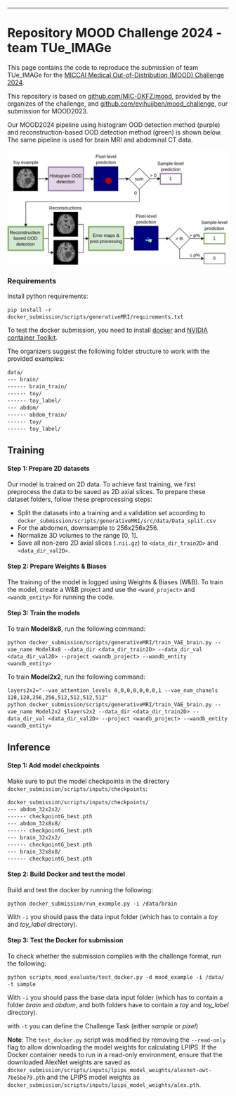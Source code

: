 ---

# Repository MOOD Challenge 2024 - team TUe_IMAGe 

This page contains the code to reproduce the submission of team TUe_IMAGe for the [MICCAI Medical Out-of-Distribution (MOOD) Challenge 2024](https://www.synapse.org/Synapse:syn21343101/wiki/599515).

This repository is based on [github.com/MIC-DKFZ/mood](https://github.com/MIC-DKFZ/mood), provided by the organizes of the challenge, and [github.com/evihuijben/mood_challenge](https://github.com/evihuijben/mood_challenge), our submission for MOOD2023.

Our MOOD2024 pipeline using histogram OOD detection method (purple) and reconstruction-based OOD detection method (green) is shown below. The same pipeline is used for brain MRI and abdominal CT data.

![MOOD2024 pipeline](pipeline_MOOD_challenge_2024.png)



### Requirements


Install python requirements:

```
pip install -r docker_submission/scripts/generativeMRI/requirements.txt
```

To test the docker submission, you need to install [docker](https://www.docker.com/get-started) and [NVIDIA container Toolkit](https://github.com/NVIDIA/nvidia-docker).


The organizers suggest the following folder structure to work with the provided examples:

```
data/
--- brain/
------ brain_train/
------ toy/
------ toy_label/
--- abdom/
------ abdom_train/
------ toy/
------ toy_label/
```



## Training

#### Step 1: Prepare 2D datasets
Our model is trained on 2D data. To achieve fast training, we first preprocess the data to be saved as 2D axial slices. To prepare these dataset folders, follow these preprocessing steps:
* Split the datasets into a training and a validation set acoording to `docker_submission/scripts/generativeMRI/src/data/Data_split.csv`
* For the abdomen, downsample to 256x256x256.
* Normalize 3D volumes to the range [0, 1].
* Save all non-zero 2D axial slices (`.nii.gz`) to `<data_dir_train2D>` and `<data_dir_val2D>`.


#### Step 2: Prepare Weights & Biases
The training of the model is logged using Weights & Biases (W&B). To train the model, create a W&B project and use the `<wand_project>` and `<wandb_entity>` for running the code.


#### Step 3: Train the models
To train **Model8x8**, run the following command:

```
python docker_submission/scripts/generativeMRI/train_VAE_brain.py --vae_name Model8x8 --data_dir <data_dir_train2D> --data_dir_val <data_dir_val2D> --project <wandb_project> --wandb_entity <wandb_entity> 
```


To train **Model2x2**, run the following command:
```
layers2x2="--vae_attention_levels 0,0,0,0,0,0,0,1 --vae_num_chanels 128,128,256,256,512,512,512,512"
python docker_submission/scripts/generativeMRI/train_VAE_brain.py --vae_name Model2x2 $layers2x2 --data_dir <data_dir_train2D> --data_dir_val <data_dir_val2D> --project <wandb_project> --wandb_entity <wandb_entity> 
```



## Inference
#### Step 1: Add model checkpoints
Make sure to put the model checkpoints in the directory `docker_submission/scripts/inputs/checkpoints`:
```
docker_submission/scripts/inputs/checkpoints/
--- abdom_32x2x2/
------ checkpointG_best.pth
--- abdom_32x8x8/
------ checkpointG_best.pth
--- brain_32x2x2/
------ checkpointG_best.pth
--- brain_32x8x8/
------ checkpointG_best.pth
```

#### Step 2: Build Docker and test the model

Build and test the docker by running the following:

```
python docker_submission/run_example.py -i /data/brain
```

With `-i` you should pass the data input folder (which has to contain a _toy_ and _toy_label_ directory).

#### Step 3: Test the Docker for submission

To check whether the submission complies with the challenge format, run the following:

```
python scripts_mood_evaluate/test_docker.py -d mood_example -i /data/ -t sample
```
With `-i` you should pass the base data input folder (which has to contain a folder _brain_ and _abdom_, and both folders have to contain a _toy_ and _toy_label_ directory).

with `-t` you can define the Challenge Task (either _sample_ or _pixel_)

**Note**: The `test_docker.py` script was modified by removing the `--read-only` flag to allow downloading the model weights for calculating LPIPS. If the Docker container needs to run in a read-only environment, ensure that the downloaded AlexNet weights are saved as `docker_submission/scripts/inputs/lpips_model_weights/alexnet-owt-7be5be79.pth` and the LPIPS model weights as `docker_submission/scripts/inputs/lpips_model_weights/alex.pth`.



